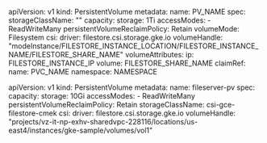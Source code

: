 apiVersion: v1
kind: PersistentVolume
metadata:
  name: PV_NAME
spec:
  storageClassName: ""
  capacity:
    storage: 1Ti
  accessModes:
    - ReadWriteMany
  persistentVolumeReclaimPolicy: Retain
  volumeMode: Filesystem
  csi:
    driver: filestore.csi.storage.gke.io
    volumeHandle: "modeInstance/FILESTORE_INSTANCE_LOCATION/FILESTORE_INSTANCE_NAME/FILESTORE_SHARE_NAME"
    volumeAttributes:
      ip: FILESTORE_INSTANCE_IP
      volume: FILESTORE_SHARE_NAME
  claimRef:
    name: PVC_NAME
    namespace: NAMESPACE
    
    
apiVersion: v1
kind: PersistentVolume
metadata:
  name: fileserver-pv
spec:
  capacity:
    storage: 10Gi
  accessModes:
    - ReadWriteMany
  persistentVolumeReclaimPolicy: Retain
  storageClassName: csi-gce-filestore-cmek
  csi:
    driver: filestore.csi.storage.gke.io
    volumeHandle: "projects/vz-it-np-exhv-sharedvpc-228116/locations/us-east4/instances/gke-sample/volumes/vol1"